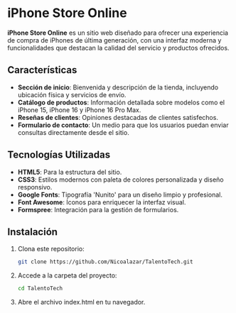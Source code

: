 # iPhone Store Online

**iPhone Store Online** es un sitio web diseñado para ofrecer una experiencia de compra de iPhones de última generación, con una interfaz moderna y funcionalidades que destacan la calidad del servicio y productos ofrecidos.

## Características

- **Sección de inicio**: Bienvenida y descripción de la tienda, incluyendo ubicación física y servicios de envío.
- **Catálogo de productos**: Información detallada sobre modelos como el iPhone 15, iPhone 16 y iPhone 16 Pro Max.
- **Reseñas de clientes**: Opiniones destacadas de clientes satisfechos.
- **Formulario de contacto**: Un medio para que los usuarios puedan enviar consultas directamente desde el sitio.

## Tecnologías Utilizadas

- **HTML5**: Para la estructura del sitio.
- **CSS3**: Estilos modernos con paleta de colores personalizada y diseño responsivo.
- **Google Fonts**: Tipografía 'Nunito' para un diseño limpio y profesional.
- **Font Awesome**: Íconos para enriquecer la interfaz visual.
- **Formspree**: Integración para la gestión de formularios.

## Instalación

1. Clona este repositorio:
   ```bash
   git clone https://github.com/Nicoalazar/TalentoTech.git
   ```
2. Accede a la carpeta del proyecto:
   ```bash
   cd TalentoTech
   ```
3. Abre el archivo index.html en tu navegador.
